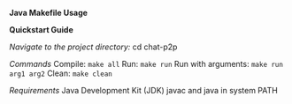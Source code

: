 
**Java Makefile Usage**

**Quickstart Guide**

*Navigate to the project directory:*
cd chat-p2p

*Commands*
Compile: `make all`
Run: `make run`
Run with arguments: `make run arg1 arg2`
Clean: `make clean`

*Requirements*
Java Development Kit (JDK)
javac and java in system PATH


